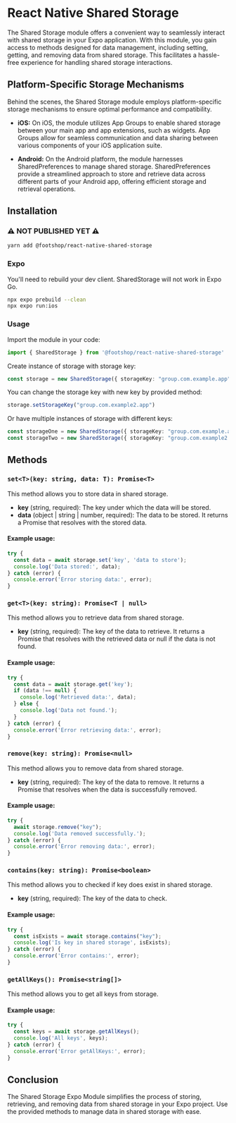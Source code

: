 # React Native Shared Storage
The Shared Storage module offers a convenient way to seamlessly interact with shared storage in your Expo application. With this module, you gain access to methods designed for data management, including setting, getting, and removing data from shared storage. This facilitates a hassle-free experience for handling shared storage interactions.
## Platform-Specific Storage Mechanisms
Behind the scenes, the Shared Storage module employs platform-specific storage mechanisms to ensure optimal performance and compatibility.

* **iOS:** On iOS, the module utilizes App Groups to enable shared storage between your main app and app extensions, such as widgets. App Groups allow for seamless communication and data sharing between various components of your iOS application suite.

* **Android:** On the Android platform, the module harnesses SharedPreferences to manage shared storage. SharedPreferences provide a streamlined approach to store and retrieve data across different parts of your Android app, offering efficient storage and retrieval operations.

## Installation
### ⚠️️ NOT PUBLISHED YET ⚠️️
```sh
yarn add @footshop/react-native-shared-storage
```
### Expo
You'll need to rebuild your dev client. SharedStorage will not work in Expo Go.
```sh
npx expo prebuild --clean
npx expo run:ios
```
### Usage
Import the module in your code:
```typescript
import { SharedStorage } from '@footshop/react-native-shared-storage'
 ```

Create instance of storage with storage key:
```typescript
const storage = new SharedStorage({ storageKey: "group.com.example.app"})
 ```

You can change the storage key with new key by provided method:
```typescript
storage.setStorageKey("group.com.example2.app")
 ```

Or have multiple instances of storage with different keys:
```typescript
const storageOne = new SharedStorage({ storageKey: "group.com.example.app"})
const storageTwo = new SharedStorage({ storageKey: "group.com.example2.app"})
 ```

## Methods
### `set<T>(key: string, data: T): Promise<T>`
This method allows you to store data in shared storage.

* **key** (string, required): The key under which the data will be stored.
* **data** (object | string | number, required): The data to be stored.
It returns a Promise that resolves with the stored data.

#### Example usage:
```typescript
try {
  const data = await storage.set('key', 'data to store');
  console.log('Data stored:', data);
} catch (error) {
  console.error('Error storing data:', error);
}
```

### `get<T>(key: string): Promise<T | null>`
This method allows you to retrieve data from shared storage.

* **key** (string, required): The key of the data to retrieve.
It returns a Promise that resolves with the retrieved data or null if the data is not found.

#### Example usage:

```typescript
try {
  const data = await storage.get('key');
  if (data !== null) {
    console.log('Retrieved data:', data);
  } else {
    console.log('Data not found.');
  }
} catch (error) {
  console.error('Error retrieving data:', error);
}
```

### `remove(key: string): Promise<null>`
This method allows you to remove data from shared storage.

* **key** (string, required): The key of the data to remove.
It returns a Promise that resolves when the data is successfully removed.

#### Example usage:
```typescript
try {
  await storage.remove("key");
  console.log('Data removed successfully.');
} catch (error) {
  console.error('Error removing data:', error);
}
```

### `contains(key: string): Promise<boolean>`
This method allows you to checked if key does exist in shared storage.

* **key** (string, required): The key of the data to check.

#### Example usage:
```typescript
try {
  const isExists = await storage.contains("key");
  console.log('Is key in shared storage', isExists);
} catch (error) {
  console.error('Error contains:', error);
}
```

### `getAllKeys(): Promise<string[]>`
This method allows you to get all keys from storage.

#### Example usage:
```typescript
try {
  const keys = await storage.getAllKeys();
  console.log('All keys', keys);
} catch (error) {
  console.error('Error getAllKeys:', error);
}
```

## Conclusion
The Shared Storage Expo Module simplifies the process of storing, retrieving, and removing data from shared storage in your Expo project. Use the provided methods to manage data in shared storage with ease.